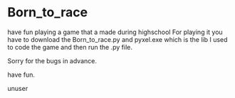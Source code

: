 # Born_to_race
have fun playing a game that a made during highschool 
For playing it you have to download the Born_to_race.py and pyxel.exe which is the lib I used to code the game and then run the .py  file.

Sorry for the bugs in advance.

have fun.

unuser
